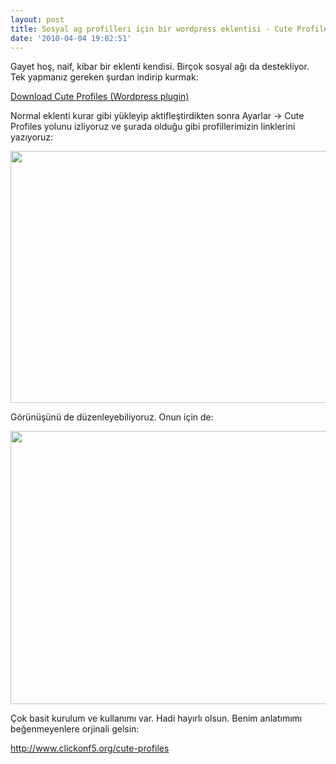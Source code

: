 ```yaml
---
layout: post
title: Sosyal ag profilleri için bir wordpress eklentisi - Cute Profiles
date: '2010-04-04 19:02:51'
---
```


Gayet hoş, naif, kibar bir eklenti kendisi. Birçok sosyal ağı da destekliyor. Tek yapmanız gereken şurdan indirip kurmak:

<a href="http://downloads.wordpress.org/plugin/cute-profiles.zip" target="_self">Download Cute Profiles (Wordpress plugin)</a>

Normal eklenti kurar gibi yükleyip aktifleştirdikten sonra Ayarlar -&gt; Cute Profiles yolunu izliyoruz ve şurada olduğu gibi profillerimizin linklerini yazıyoruz:

<a href="http://www.clickonf5.org/wp-content/uploads/2009/10/cute_profiles_settings1_thumb.gif"></a><a href="http://www.clickonf5.org/wp-content/uploads/2009/10/cute_profiles_settings1_thumb.gif"><img class="aligncenter" src="http://www.clickonf5.org/wp-content/uploads/2009/10/cute_profiles_settings1_thumb.gif" alt="" width="542" height="403" /></a>

Görünüşünü de düzenleyebiliyoruz. Onun için de:

<a href="http://www.clickonf5.org/wp-content/uploads/2009/10/cute_profiles_settings2.gif"><img class="aligncenter" src="http://www.clickonf5.org/wp-content/uploads/2009/10/cute_profiles_settings2.gif" alt="" width="540" height="437" /></a>

Çok basit kurulum ve kullanımı var. Hadi hayırlı olsun. Benim anlatımımı beğenmeyenlere orjinali gelsin:

<a href="http://www.clickonf5.org/cute-profiles" target="_blank">http://www.clickonf5.org/cute-profiles</a>